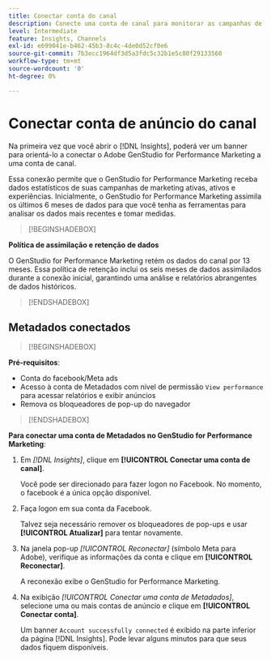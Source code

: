 ```yaml
---
title: Conectar conta do canal
description: Conecte uma conta de canal para monitorar as campanhas de marketing e o desempenho do ativo do Adobe GenStudio for Performance Marketing.
level: Intermediate
feature: Insights, Channels
exl-id: e699041e-b462-45b3-8c4c-4de0d52cf0e6
source-git-commit: 7b3ecc1964df3d5a3fdc5c32b1e5c80f29133560
workflow-type: tm+mt
source-wordcount: '0'
ht-degree: 0%

---
```


# Conectar conta de anúncio do canal

Na primeira vez que você abrir o [!DNL Insights], poderá ver um banner para orientá-lo a conectar o Adobe GenStudio for Performance Marketing a uma conta de canal.

Essa conexão permite que o GenStudio for Performance Marketing receba dados estatísticos de suas campanhas de marketing ativas, ativos e experiências. Inicialmente, o GenStudio for Performance Marketing assimila os últimos 6 meses de dados para que você tenha as ferramentas para analisar os dados mais recentes e tomar medidas.

>[!BEGINSHADEBOX]

**Política de assimilação e retenção de dados**

O GenStudio for Performance Marketing retém os dados do canal por 13 meses. Essa política de retenção inclui os seis meses de dados assimilados durante a conexão inicial, garantindo uma análise e relatórios abrangentes de dados históricos.

>[!ENDSHADEBOX]

## Metadados conectados

>[!BEGINSHADEBOX]

**Pré-requisitos**:

- Conta do facebook/Meta ads
- Acesso à conta de Metadados com nível de permissão `View performance` para acessar relatórios e exibir anúncios
- Remova os bloqueadores de pop-up do navegador

>[!ENDSHADEBOX]

**Para conectar uma conta de Metadados no GenStudio for Performance Marketing**:

1. Em _[!DNL Insights]_, clique em **[!UICONTROL Conectar uma conta de canal]**.

   Você pode ser direcionado para fazer logon no Facebook. No momento, o facebook é a única opção disponível.

1. Faça logon em sua conta da Facebook.

   Talvez seja necessário remover os bloqueadores de pop-ups e usar **[!UICONTROL Atualizar]** para tentar novamente.

1. Na janela pop-up _[!UICONTROL Reconectar]_ (símbolo Meta para Adobe), verifique as informações da conta e clique em **[!UICONTROL Reconectar]**.

   A reconexão exibe o GenStudio for Performance Marketing.

1. Na exibição _[!UICONTROL Conectar uma conta de Metadados]_, selecione uma ou mais contas de anúncio e clique em **[!UICONTROL Conectar conta]**.

   Um banner `Account successfully connected` é exibido na parte inferior da página [!DNL Insights]. Pode levar alguns minutos para que seus dados fiquem disponíveis.
